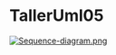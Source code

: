 # TallerUml05
[![Sequence-diagram.png](https://i.postimg.cc/YCJHtWjM/Sequence-diagram.png)](https://postimg.cc/K1rVN4nH)
